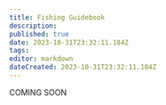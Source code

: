 ```yaml
---
title: Fishing Guidebook
description: 
published: true
date: 2023-10-31T23:32:11.184Z
tags: 
editor: markdown
dateCreated: 2023-10-31T23:32:11.184Z
---
```


COMING SOON